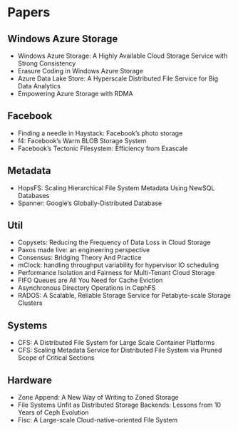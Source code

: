 # Papers

## Windows Azure Storage

* Windows Azure Storage: A Highly Available Cloud Storage Service with Strong Consistency
* Erasure Coding in Windows Azure Storage
* Azure Data Lake Store: A Hyperscale Distributed File Service for Big Data Analytics
* Empowering Azure Storage with RDMA

## Facebook

* Finding a needle in Haystack: Facebook’s photo storage
* f4: Facebook’s Warm BLOB Storage System
* Facebook’s Tectonic Filesystem: Efficiency from Exascale

## Metadata

* HopsFS: Scaling Hierarchical File System Metadata Using NewSQL Databases
* Spanner: Google’s Globally-Distributed Database

## Util

* Copysets: Reducing the Frequency of Data Loss in Cloud Storage
* Paxos made live: an engineering perspective
* Consensus: Bridging Theory And Practice
* mClock: handling throughput variability for hypervisor IO scheduling
* Performance Isolation and Fairness for Multi-Tenant Cloud Storage
* FIFO Queues are All You Need for Cache Eviction
* Asynchronous Directory Operations in CephFS
* RADOS: A Scalable, Reliable Storage Service for Petabyte-scale Storage Clusters

## Systems

* CFS: A Distributed File System for Large Scale Container Platforms
* CFS: Scaling Metadata Service for Distributed File System via Pruned Scope of Critical Sections

## Hardware

* Zone Append: A New Way of Writing to Zoned Storage
* File Systems Unfit as Distributed Storage Backends: Lessons from 10 Years of Ceph Evolution
* Fisc: A Large-scale Cloud-native-oriented File System